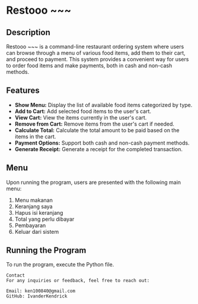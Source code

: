 # Restooo ~~~

## Description

Restooo ~~~ is a command-line restaurant ordering system where users can browse through a menu of various food items, add them to their cart, and proceed to payment. This system provides a convenient way for users to order food items and make payments, both in cash and non-cash methods.

## Features

- **Show Menu:** Display the list of available food items categorized by type.
- **Add to Cart:** Add selected food items to the user's cart.
- **View Cart:** View the items currently in the user's cart.
- **Remove from Cart:** Remove items from the user's cart if needed.
- **Calculate Total:** Calculate the total amount to be paid based on the items in the cart.
- **Payment Options:** Support both cash and non-cash payment methods.
- **Generate Receipt:** Generate a receipt for the completed transaction.

## Menu

Upon running the program, users are presented with the following main menu:

1. Menu makanan
2. Keranjang saya
3. Hapus isi keranjang
4. Total yang perlu dibayar
5. Pembayaran
0. Keluar dari sistem

## Running the Program

To run the program, execute the Python file.

```
Contact
For any inquiries or feedback, feel free to reach out:

Email: ken100840@gmail.com
GitHub: IvanderKendrick
